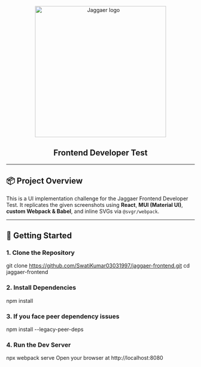 <p align="center">
  <a href="https://www.jaggaer.com/" rel="noopener" target="_blank"><img width="350" src="./logo.svg" alt="Jaggaer logo"></a>
</p>

<h2 align="center">Frontend Developer Test</h2>

---

## 📦 Project Overview

This is a UI implementation challenge for the Jaggaer Frontend Developer Test. It replicates the given screenshots using **React**, **MUI (Material UI)**, **custom Webpack & Babel**, and inline SVGs via `@svgr/webpack`.

---

## 🚀 Getting Started

### 1. **Clone the Repository**
git clone https://github.com/SwatiKumar03031997/jaggaer-frontend.git
cd jaggaer-frontend

### 2. **Install Dependencies**
npm install

### 3. **If you face peer dependency issues**
npm install --legacy-peer-deps

### 4. **Run the Dev Server**
npx webpack serve
Open your browser at http://localhost:8080


